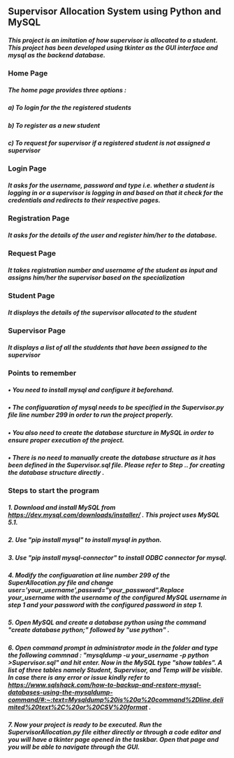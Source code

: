## Supervisor Allocation System using Python and MySQL

##### This project is an imitation of how supervisor is allocated to a student. This project has been developed using tkinter as the GUI interface and mysql as the backend database.

### Home Page

##### The home page provides three options : 

##### a) To login for the the registered students

##### b) To register as a new student

##### c) To request for supervisor if a registered student is not assigned a supervisor

### Login Page

##### It asks for the username, password and type i.e. whether a student is logging in or a supervisor is logging in and based on that it check for the credentials and redirects to their respective pages.

### Registration Page

##### It asks for the details of the user and register him/her to the database.

### Request Page

##### It takes registration  number and username of the student as input and assigns him/her the supervisor based on the specialization 

### Student Page

##### It displays the details of the supervisor allocated to the student

### Supervisor Page

##### It displays a list of all the studdents that have been assigned to the supervisor

### Points to remember

##### • You need to install mysql and configure it beforehand.

##### • The configuaration of mysql needs to be specified in the Supervisor.py file line number 299 in order to run the project properly.

##### • You also need to create the database sturcture in MySQL in order to ensure proper execution of the project. 

##### • There is no need to manually create the database structure as it has been defined in the Supervisor.sql file. Please refer to Step .. for creating the database structure directly .

### Steps to start the program

##### 1. Download and install MySQL from https://dev.mysql.com/downloads/installer/ . This project uses MySQL 5.1.

##### 2. Use "pip install mysql" to install mysql in python.

##### 3. Use "pip install mysql-connector" to install ODBC connector for mysql.

##### 4. Modify the configuaration at line number 299 of the SuperAllocation.py file and change user='your_username',passwd="your_password".Replace your_username with the username of the configured MySQL username in step 1 and your password with the configured password in step 1.

##### 5. Open MySQL and create a database python using the command "create database python;" followed by "use python" .

##### 6. Open command prompt in administrator mode in the folder and type the following commnad : "mysqldump -u your_username -p python >Supervisor.sql" and hit enter. Now in the MySQL type "show tables". A list of three tables namely Student, Supervisor, and Temp will be visible. In case there is any error or issue kindly refer to https://www.sqlshack.com/how-to-backup-and-restore-mysql-databases-using-the-mysqldump-command/#:~:text=Mysqldump%20is%20a%20command%2Dline,delimited%20text%2C%20or%20CSV%20format .

##### 7. Now your project is ready to be executed. Run the SupervisorAllocation.py file either directly or through a code editor and you will have a tkinter page opened in the taskbar. Open that page and you will be able to navigate through the GUI.